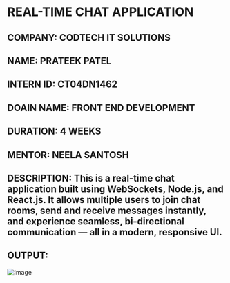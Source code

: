 # REAL-TIME CHAT APPLICATION
## COMPANY: CODTECH IT SOLUTIONS
## NAME: PRATEEK PATEL
## INTERN ID: CT04DN1462
## DOAIN NAME: FRONT END DEVELOPMENT
## DURATION: 4 WEEKS
## MENTOR: NEELA SANTOSH
## DESCRIPTION: This is a real-time chat application built using WebSockets, Node.js, and React.js. It allows multiple users to join chat rooms, send and receive messages instantly, and experience seamless, bi-directional communication — all in a modern, responsive UI.
## OUTPUT:
![Image](https://github.com/user-attachments/assets/c589c2eb-4e5b-4eca-9b12-889ff5f74c7e)
